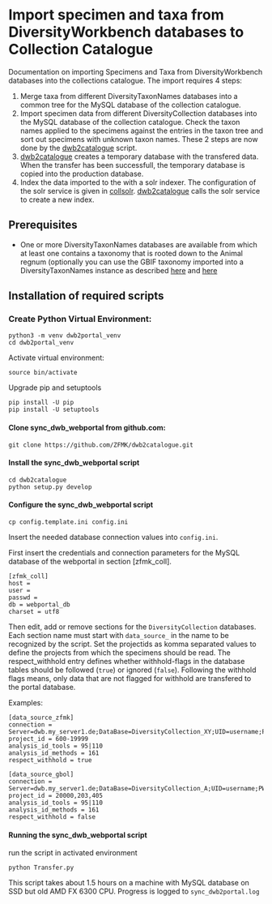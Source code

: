 # Import specimen and taxa from DiversityWorkbench databases to Collection Catalogue

Documentation on importing Specimens and Taxa from DiversityWorkbench databases into the collections catalogue. The import requires 4 steps:


1. Merge taxa from different DiversityTaxonNames databases into a common tree for the MySQL database of the collection catalogue.
2. Import specimen data from different DiversityCollection databases into the MySQL database of the collection catalogue. Check the taxon names applied to the specimens against the entries in the taxon tree and sort out specimens with unknown taxon names. These 2 steps are now done by the [dwb2catalogue](https://github.com/ZFMK/dwb2catalogue) script.
3. [dwb2catalogue](https://github.com/ZFMK/dwb2catalogue) creates a temporary database with the transfered data. When the transfer has been successfull, the temporary database is copied into the production database.
4. Index the data imported to the with a solr indexer. The configuration of the solr service is given in [collsolr](https://github.com/ZFMK/collsolr). [dwb2catalogue](https://github.com/ZFMK/dwb2catalogue) calls the solr service to create a new index.


## Prerequisites

- One or more DiversityTaxonNames databases are available from which at least one contains a taxonomy that is rooted down to the Animal regnum (optionally you can use the GBIF taxonomy imported into a DiversityTaxonNames instance as described [here](https://github.com/ZFMK/gbif2mysql) and [here](https://github.com/ZFMK/gbif2tnt)


## Installation of required scripts

### Create Python Virtual Environment:

    python3 -m venv dwb2portal_venv
    cd dwb2portal_venv


Activate virtual environment:

    source bin/activate

Upgrade pip and setuptools

    pip install -U pip
    pip install -U setuptools


#### Clone sync_dwb_webportal from github.com: 

    git clone https://github.com/ZFMK/dwb2catalogue.git

#### Install the sync_dwb_webportal script

    cd dwb2catalogue
    python setup.py develop


#### Configure the sync_dwb_webportal script

    cp config.template.ini config.ini

Insert the needed database connection values into `config.ini`.

First insert the credentials and connection parameters for the MySQL database of the webportal in section [zfmk_coll].


    [zfmk_coll]
    host = 
    user = 
    passwd = 
    db = webportal_db
    charset = utf8


Then edit, add or remove sections for the `DiversityCollection` databases. Each section name must start with `data_source_` in the name to be recognized by the script. Set the projectids as komma separated values to define the projects from which the specimens should be read. The respect_withhold entry defines whether withhold-flags in the database tables should be followed (`true`) or ignored (`false`). Following the withhold flags means, only data that are not flagged for withhold are transfered to the portal database.

Examples:

    [data_source_zfmk]
    connection = Server=dwb.my_server1.de;DataBase=DiversityCollection_XY;UID=username;PWD=*****;Port=1433
    project_id = 600-19999
    analysis_id_tools = 95|110
    analysis_id_methods = 161
    respect_withhold = true

    [data_source_gbol]
    connection = Server=dwb.my_server1.de;DataBase=DiversityCollection_A;UID=username;PWD=******;Port=1433
    project_id = 20000,203,405
    analysis_id_tools = 95|110
    analysis_id_methods = 161
    respect_withhold = false







#### Running the sync_dwb_webportal script

run the script in activated environment

    python Transfer.py

This script takes about 1.5 hours on a machine with MySQL database on SSD but old AMD FX 6300 CPU. Progress is logged to `sync_dwb2portal.log`







